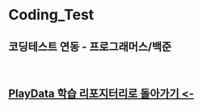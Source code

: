 # Coding_Test
 코딩테스트 연동 - 프로그래머스/백준
-
<br>

 [PlayData 학습 리포지터리로 돌아가기 <-](https://github.com/parking-place/PlayData_Python_AI_learning)
-